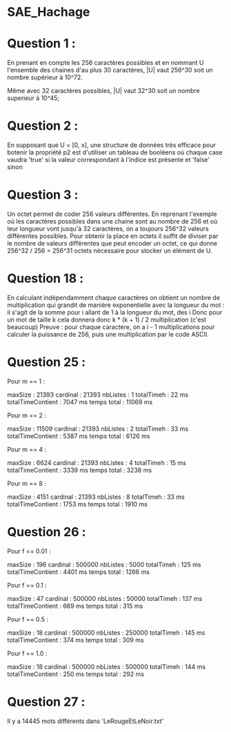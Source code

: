 # SAE_Hachage

# Question 1 :

En prenant en compte les 256 caractères possibles et en nommant U l'ensemble
des chaines d'au plus 30 caractères, 
|U| vaut 256^30 soit un nombre supérieur à 10^72.

Même avec 32 caractères possibles,
|U| vaut 32^30 soit un nombre superieur à 10^45;


# Question 2 :

En supposant que  U = [0, x], une structure de données très efficace pour
botenir la propriété p2 est d'utiliser un tableau de booléens où chaque case vaudra 'true'
si la valeur correspondant à l'indice est présente et 'false' sinon


# Question 3 :

Un octet permet de coder 256 valeurs différentes.
En reprenant l'exemple où les caractères possibles dans une chaine sont au nombre de 256
et où leur longueur  vont jusqu'à 32 caractères, on a toujours 256^32 valeurs différentes possibles.
Pour obtenir la place en octets il suffit de diviser par le nombre de valeurs différentes que 
peut encoder un octet, ce qui donne 256^32 / 256 = 256^31 octets nécessaire pour stocker un élément de U.


# Question 18 :

En calculant indépendamment chaque caractères on obtient un nombre de multiplication
qui grandit de manière exponentielle avec la longueur du mot :
il s'agit de la somme pour i allant de 1 à la longueur du mot, des i
Donc pour un mot de taille k  cela donnera donc k * (k + 1) / 2 multiplication (c'est beaucoup)
Preuve : pour chaque caractère, on a i - 1 multiplications pour calculer la puissance de 256,
puis une multiplication par le code ASCII.


# Question 25 :

Pour m == 1 :

maxSize : 21393
cardinal : 21393
nbListes : 1
totalTimeh : 22 ms
totalTimeContient : 7047 ms
temps total : 11069 ms

Pour m == 2 : 

maxSize : 11509
cardinal : 21393
nbListes : 2
totalTimeh : 33 ms
totalTimeContient : 5387 ms
temps total : 6126 ms

Pour m == 4 :

maxSize : 6624
cardinal : 21393
nbListes : 4
totalTimeh : 15 ms
totalTimeContient : 3339 ms
temps total : 3238 ms

Pour m == 8 :

maxSize : 4151
cardinal : 21393
nbListes : 8
totalTimeh : 33 ms
totalTimeContient : 1753 ms
temps total : 1910 ms


# Question 26 : 

Pour f == 0.01 : 

maxSize : 196
cardinal : 500000
nbListes : 5000
totalTimeh : 125 ms
totalTimeContient : 4401 ms
temps total : 1266 ms

Pour f == 0.1 :

maxSize : 47
cardinal : 500000
nbListes : 50000
totalTimeh : 137 ms
totalTimeContient : 669 ms
temps total : 315 ms

Pour f == 0.5 :

maxSize : 18
cardinal : 500000
nbListes : 250000
totalTimeh : 145 ms
totalTimeContient : 374 ms
temps total : 309 ms

Pour f == 1.0 :

maxSize : 18
cardinal : 500000
nbListes : 500000
totalTimeh : 144 ms
totalTimeContient : 250 ms
temps total : 292 ms


# Question 27 :

Il y a 14445 mots différents dans 'LeRougeEtLeNoir.txt'
